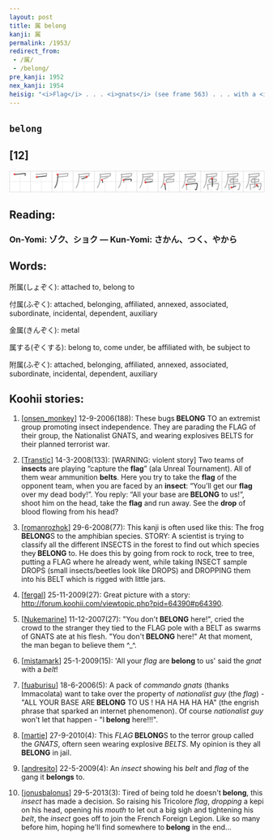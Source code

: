 ```yaml
---
layout: post
title: 属 belong
kanji: 属
permalink: /1953/
redirect_from:
 - /属/
 - /belong/
pre_kanji: 1952
nex_kanji: 1954
heisig: "<i>Flag</i> . . . <i>gnats</i> (see frame 563) . . . with a <i>belt</i>."
---
```


## `belong`

## [12]

<div class="stroke"><img src="../images/E5B19E.png" /></div>

## Reading:

### On-Yomi: ゾク、ショク &mdash; Kun-Yomi: さかん、つく、やから

## Words:

所属(しょぞく): attached to, belong to

付属(ふぞく): attached, belonging, affiliated, annexed, associated, subordinate, incidental, dependent, auxiliary

金属(きんぞく): metal

属する(ぞくする): belong to, come under, be affiliated with, be subject to

附属(ふぞく): attached, belonging, affiliated, annexed, associated, subordinate, incidental, dependent, auxiliary

## Koohii stories:

1) [<a href="http://kanji.koohii.com/profile/onsen_monkey">onsen_monkey</a>] 12-9-2006(188): These bugs<strong> BELONG</strong> TO an extremist group promoting insect independence. They are parading the FLAG of their group, the Nationalist GNATS, and wearing explosives BELTS for their planned terrorist war. 

2) [<a href="http://kanji.koohii.com/profile/Transtic">Transtic</a>] 14-3-2008(133): [WARNING: violent story] Two teams of <strong>insects</strong> are playing “capture the <strong>flag</strong>” (ala Unreal Tournament). All of them wear ammunition <strong>belts</strong>. Here you try to take the <strong>flag</strong> of the opponent team, when you are faced by an <strong>insect</strong>: “You’ll get our <strong>flag</strong> over my dead body!”. You reply: “All your base are<strong> BELONG</strong> to us!”, shoot him on the head, take the <strong>flag</strong> and run away. See the <strong>drop</strong> of blood flowing from his head? 

3) [<a href="http://kanji.koohii.com/profile/romanrozhok">romanrozhok</a>] 29-6-2008(77): This kanji is often used like this: The frog<strong> BELONG</strong>S to the amphibian species. STORY: A scientist is trying to classify all the different INSECTS in the forest to find out which species they<strong> BELONG</strong> to. He does this by going from rock to rock, tree to tree, putting a FLAG where he already went, while taking INSECT sample DROPS (small insects/beetles look like DROPS) and DROPPING them into his BELT which is rigged with little jars. 

4) [<a href="http://kanji.koohii.com/profile/fergal">fergal</a>] 25-11-2009(27): Great picture with a story: <a href="http://forum.koohii.com/viewtopic.php?pid=64390#p64390">http://forum.koohii.com/viewtopic.php?pid=64390#p64390</a>. 

5) [<a href="http://kanji.koohii.com/profile/Nukemarine">Nukemarine</a>] 11-12-2007(27): &quot;You don&#039;t<strong> BELONG</strong> here!&quot;, cried the crowd to the stranger they tied to the FLAG pole with a BELT as swarms of GNATS ate at his flesh. &quot;You don&#039;t<strong> BELONG</strong> here!&quot; At that moment, the man began to believe them ^_^. 

6) [<a href="http://kanji.koohii.com/profile/mistamark">mistamark</a>] 25-1-2009(15): &#039;All your <em>flag</em> are<strong> belong</strong> to us&#039; said the <em>gnat</em> with a <em>belt</em>! 

7) [<a href="http://kanji.koohii.com/profile/fuaburisu">fuaburisu</a>] 18-6-2006(5): A pack of <em>commando gnats</em> (thanks Immacolata) want to take over the property of <em>nationalist guy</em> (the <em>flag</em>) - &quot;ALL YOUR BASE ARE<strong> BELONG</strong> TO US ! HA HA HA HA HA&quot; (the engrish phrase that sparked an internet phenomenon). Of course <em>nationalist guy</em> won&#039;t let that happen - &quot;I<strong> belong</strong> here!!!&quot;. 

8) [<a href="http://kanji.koohii.com/profile/martie">martie</a>] 27-9-2010(4): This <em>FLAG</em><strong> BELONG</strong>S to the terror group called the <em>GNATS</em>, oftern seen wearing explosive <em>BELTS</em>. My opinion is they all<strong> BELONG</strong> in jail. 

9) [<a href="http://kanji.koohii.com/profile/andresito">andresito</a>] 22-5-2009(4): An <em>insect</em> showing his <em>belt</em> and <em>flag</em> of the gang it <strong>belongs</strong> to. 

10) [<a href="http://kanji.koohii.com/profile/jonusbalonus">jonusbalonus</a>] 29-5-2013(3): Tired of being told he doesn&#039;t<strong> belong</strong>, this <em>insect</em> has made a decision. So raising his Tricolore <em>flag</em>, <em>dropping</em> a kepi on his head, opening his <em>mouth</em> to let out a big sigh and tightening his <em>belt</em>, the <em>insect</em> goes off to join the French Foreign Legion. Like so many before him, hoping he&#039;ll find somewhere to<strong> belong</strong> in the end... 
